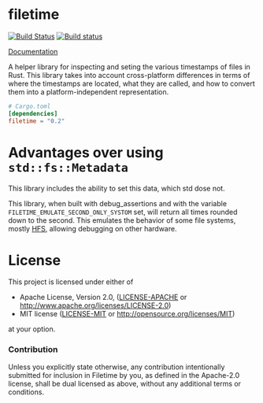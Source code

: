 # filetime

[![Build Status](https://travis-ci.org/alexcrichton/filetime.svg?branch=master)](https://travis-ci.org/alexcrichton/filetime)
[![Build status](https://ci.appveyor.com/api/projects/status/9tatexq47i3ee13k?svg=true)](https://ci.appveyor.com/project/alexcrichton/filetime)

[Documentation](https://docs.rs/filetime)

A helper library for inspecting and seting the various timestamps of files in Rust. This
library takes into account cross-platform differences in terms of where the
timestamps are located, what they are called, and how to convert them into a
platform-independent representation.

```toml
# Cargo.toml
[dependencies]
filetime = "0.2"
```

# Advantages over using `std::fs::Metadata`

This library includes the ability to set this data, which std dose not.

This library, when built with debug_assertions and with the variable `FILETIME_EMULATE_SECOND_ONLY_SYSTOM` set, will return all times rounded down to the second. This emulates the behavior of some file systems, mostly [HFS](https://en.wikipedia.org/wiki/HFS_Plus), allowing debugging on other hardware.

# License

This project is licensed under either of

 * Apache License, Version 2.0, ([LICENSE-APACHE](LICENSE-APACHE) or
   http://www.apache.org/licenses/LICENSE-2.0)
 * MIT license ([LICENSE-MIT](LICENSE-MIT) or
   http://opensource.org/licenses/MIT)

at your option.

### Contribution

Unless you explicitly state otherwise, any contribution intentionally submitted
for inclusion in Filetime by you, as defined in the Apache-2.0 license, shall be
dual licensed as above, without any additional terms or conditions.
